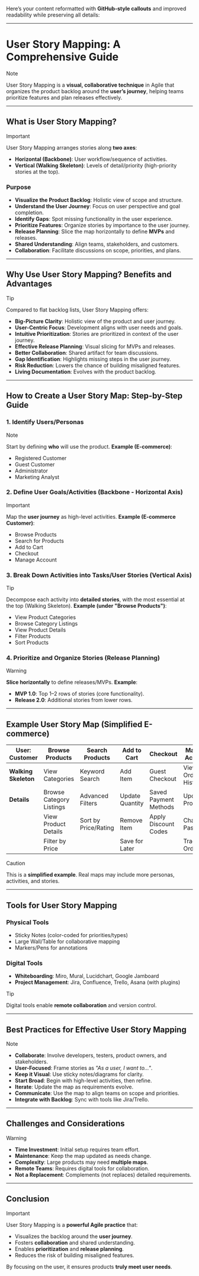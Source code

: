 Here’s your content reformatted with **GitHub-style callouts** and improved readability while preserving all details:

---

# User Story Mapping: A Comprehensive Guide

> [!NOTE]
> User Story Mapping is a **visual, collaborative technique** in Agile that organizes the product backlog around the **user’s journey**, helping teams prioritize features and plan releases effectively.

---

## What is User Story Mapping?

> [!IMPORTANT]
> User Story Mapping arranges stories along **two axes**:
> - **Horizontal (Backbone)**: User workflow/sequence of activities.
> - **Vertical (Walking Skeleton)**: Levels of detail/priority (high-priority stories at the top).

### **Purpose**
- **Visualize the Product Backlog**: Holistic view of scope and structure.
- **Understand the User Journey**: Focus on user perspective and goal completion.
- **Identify Gaps**: Spot missing functionality in the user experience.
- **Prioritize Features**: Organize stories by importance to the user journey.
- **Release Planning**: Slice the map horizontally to define **MVPs** and releases.
- **Shared Understanding**: Align teams, stakeholders, and customers.
- **Collaboration**: Facilitate discussions on scope, priorities, and plans.

---

## Why Use User Story Mapping? Benefits and Advantages

> [!TIP]
> Compared to flat backlog lists, User Story Mapping offers:
> - **Big-Picture Clarity**: Holistic view of the product and user journey.
> - **User-Centric Focus**: Development aligns with user needs and goals.
> - **Intuitive Prioritization**: Stories are prioritized in context of the user journey.
> - **Effective Release Planning**: Visual slicing for MVPs and releases.
> - **Better Collaboration**: Shared artifact for team discussions.
> - **Gap Identification**: Highlights missing steps in the user journey.
> - **Risk Reduction**: Lowers the chance of building misaligned features.
> - **Living Documentation**: Evolves with the product backlog.

---

## How to Create a User Story Map: Step-by-Step Guide

### **1. Identify Users/Personas**
> [!NOTE]
> Start by defining **who** will use the product.
> **Example (E-commerce)**:
> - Registered Customer
> - Guest Customer
> - Administrator
> - Marketing Analyst

### **2. Define User Goals/Activities (Backbone - Horizontal Axis)**
> [!IMPORTANT]
> Map the **user journey** as high-level activities.
> **Example (E-commerce Customer)**:
> - Browse Products
> - Search for Products
> - Add to Cart
> - Checkout
> - Manage Account

### **3. Break Down Activities into Tasks/User Stories (Vertical Axis)**
> [!TIP]
> Decompose each activity into **detailed stories**, with the most essential at the top (Walking Skeleton).
> **Example (under "Browse Products")**:
> - View Product Categories
> - Browse Category Listings
> - View Product Details
> - Filter Products
> - Sort Products

### **4. Prioritize and Organize Stories (Release Planning)**
> [!WARNING]
> **Slice horizontally** to define releases/MVPs.
> **Example**:
> - **MVP 1.0**: Top 1–2 rows of stories (core functionality).
> - **Release 2.0**: Additional stories from lower rows.

---

## Example User Story Map (Simplified E-commerce)



| **User: Customer** | **Browse Products**       | **Search Products**       | **Add to Cart**           | **Checkout**             | **Manage Account**       |
|--------------------|---------------------------|---------------------------|---------------------------|---------------------------|---------------------------|
| **Walking Skeleton** | View Categories           | Keyword Search            | Add Item                  | Guest Checkout           | View Order History        |
| **Details**        | Browse Category Listings  | Advanced Filters          | Update Quantity          | Saved Payment Methods    | Update Profile            |
|                    | View Product Details      | Sort by Price/Rating      | Remove Item               | Apply Discount Codes      | Change Password           |
|                    | Filter by Price           |                           | Save for Later            |                           | Track Orders              |

> [!CAUTION]
> This is a **simplified example**. Real maps may include more personas, activities, and stories.

---

## Tools for User Story Mapping

### **Physical Tools**
- Sticky Notes (color-coded for priorities/types)
- Large Wall/Table for collaborative mapping
- Markers/Pens for annotations

### **Digital Tools**
- **Whiteboarding**: Miro, Mural, Lucidchart, Google Jamboard
- **Project Management**: Jira, Confluence, Trello, Asana (with plugins)

> [!TIP]
> Digital tools enable **remote collaboration** and version control.

---

## Best Practices for Effective User Story Mapping

> [!NOTE]
> - **Collaborate**: Involve developers, testers, product owners, and stakeholders.
> - **User-Focused**: Frame stories as *"As a user, I want to..."*.
> - **Keep it Visual**: Use sticky notes/diagrams for clarity.
> - **Start Broad**: Begin with high-level activities, then refine.
> - **Iterate**: Update the map as requirements evolve.
> - **Communicate**: Use the map to align teams on scope and priorities.
> - **Integrate with Backlog**: Sync with tools like Jira/Trello.

---

## Challenges and Considerations

> [!WARNING]
> - **Time Investment**: Initial setup requires team effort.
> - **Maintenance**: Keep the map updated as needs change.
> - **Complexity**: Large products may need **multiple maps**.
> - **Remote Teams**: Requires digital tools for collaboration.
> - **Not a Replacement**: Complements (not replaces) detailed requirements.

---

## Conclusion

> [!IMPORTANT]
> User Story Mapping is a **powerful Agile practice** that:
> - Visualizes the backlog around the **user journey**.
> - Fosters **collaboration** and shared understanding.
> - Enables **prioritization** and **release planning**.
> - Reduces the risk of building misaligned features.
>
> By focusing on the user, it ensures products **truly meet user needs**.
